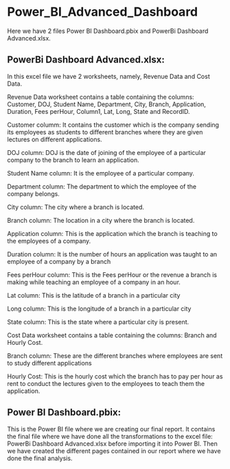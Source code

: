 # Power_BI_Advanced_Dashboard

Here we have 2 files Power BI Dashboard.pbix and PowerBi Dashboard Advanced.xlsx.

## PowerBi Dashboard Advanced.xlsx: 

In this excel file we have 2 worksheets, namely, Revenue Data and Cost Data. 

Revenue Data worksheet contains a table containing the columns: Customer, DOJ, Student Name, Department, City, Branch, Application, Duration, Fees perHour, Column1, Lat, Long, State and RecordID.

Customer columm: It contains the customer which is the company sending its employees as students to different branches where they are given lectures on different applications.

DOJ column: DOJ is the date of joining of the employee of a particular company to the branch to learn an application.

Student Name column: It is the employee of a particular company.

Department column: The department to which the employee of the company belongs.

City column: The city where a branch is located.

Branch column: The location in a city where the branch is located.

Application column: This is the application which the branch is teaching to the employees of a company.

Duration column: It is the number of hours an application was taught to an employee of a company by a branch

Fees perHour column: This is the Fees perHour or the revenue a branch is making while teaching an employee of a company in an hour.

Lat column: This is the latitude of a branch in a particular city

Long column: This is the longitude of a branch in a particular city

State column: This is the state where a particular city is present.


Cost Data worksheet contains a table containing the columns: Branch and Hourly Cost.

Branch column: These are the different branches where employees are sent to study different applications

Hourly Cost: This is the hourly cost which the branch has to pay per hour as rent to conduct the lectures given to the employees to teach them the application.

## Power BI Dashboard.pbix:

This is the Power BI file where we are creating our final report. It contains the final file where we have done all the transformations to the excel file: PowerBi Dashboard Advanced.xlsx before importing it into Power BI. Then we have created the different pages contained in our report where we have done the final analysis.
